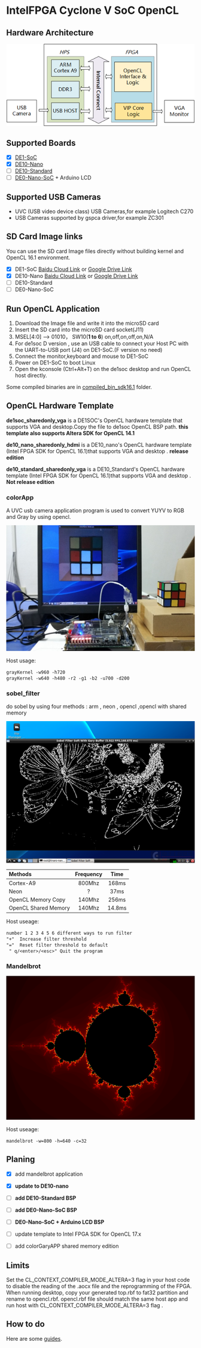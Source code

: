 # IntelFPGA Cyclone V SoC OpenCL

##  Hardware Architecture
![](picture/arch.png)


## Supported Boards
- [x] [DE1-SoC](http://www.terasic.com.cn/cgi-bin/page/archive.pl?Language=China&CategoryNo=182&No=870)
- [x] [DE10-Nano](http://www.terasic.com.cn/cgi-bin/page/archive.pl?Language=China&CategoryNo=203&No=1048)
- [ ] [DE10-Standard](http://www.terasic.com.cn/cgi-bin/page/archive.pl?Language=China&CategoryNo=182&No=1105)
- [ ] [DE0-Nano-SoC](http://www.terasic.com.cn/cgi-bin/page/archive.pl?Language=China&CategoryNo=203&No=954) + Arduino LCD 

## Supported USB Cameras

- UVC (USB video device class) USB Cameras,for example Logitech C270
- USB Cameras supported by gspca driver,for example ZC301

## SD Card Image links

You can use the SD card Image files directly without building kernel and OpenCL 16.1 environment.

- [x] DE1-SoC [Baidu Cloud Link](http://pan.baidu.com/s/1ge6wJhp) or [Google Drive Link](https://drive.google.com/drive/folders/1Ly0_IXAf4yZpqq_qGX45RUcDkPlZyk-U)
- [x] DE10-Nano [Baidu Cloud Link](https://pan.baidu.com/s/1pNsUHSn) or [Google Drive Link](https://drive.google.com/open?id=1NGk-Dp_oo90QLhaNKBRPbdPdf7fR1IJv)
- [ ] DE10-Standard
- [ ] DE0-Nano-SoC

## Run OpenCL Application

1. Download  the Image file and write it into the microSD card
2. Insert the SD card into the microSD card socket(J11)
3. MSEL[4:0] ——> 01010， SW10(**1 to 6**) on,off,on,off,on,N/A
4. For de1soc D version , use an USB cable to connect your Host PC with the UART-to-USB port (J4) on DE1-SoC.(F version no need)
5. Connect the monitor,keyboard and mouse to DE1-SoC
6. Power on DE1-SoC to boot Linux 
7. Open the kconsole (Ctrl+Alt+T) on the de1soc desktop and run OpenCL host directly. 

Some compiled binaries are in [compiled_bin_sdk16.1](https://github.com/thinkoco/de1_soc_opencl/tree/master/compiled_bin_sdk16.1) folder.

## OpenCL Hardware Template
**de1soc_sharedonly_vga** is a DE1SOC's OpenCL hardware template that supports VGA and desktop.Copy the file to de1soc OpenCL BSP path.
**this template also supports Altera SDK for OpenCL 14.1**

**de10_nano_sharedonly_hdmi** is a DE10_nano's OpenCL hardware template (Intel FPGA SDK for OpenCL 16.1)that supports VGA and desktop .
**release edition**

**de10_standard_sharedonly_vga** is a DE10_Standard's OpenCL hardware template (Intel FPGA SDK for OpenCL 16.1)that supports VGA and desktop .
**Not release edition**

### colorApp
A UVC usb camera application program is used to convert YUYV to RGB and Gray by using opencl.

![](picture/colorApp.png)

Host usage:

	grayKernel -w960 -h720 
	grayKernel -w640 -h480 -r2 -g1 -b2 -u700 -d200 

### sobel_filter

do sobel by using four methods : arm , neon , opencl ,opencl with shared memory

![](picture/sobel.png)

| Methods              | Frequency |  Time     |
| :--------            |:---------:|:---------:|
| Cortex-A9            | 800Mhz    | 168ms     |
| Neon                 | ?         | 37ms      |
| OpenCL Memory Copy   | 140Mhz    | 256ms     |
| OpenCL Shared Memory | 140Mhz    | 14.8ms    |

Host useage:

	number 1 2 3 4 5 6 different ways to run filter
	"+"  Increase filter threshold
	"="  Reset filter threshold to default
	 " q/<enter>/<esc>" Quit the program

### Mandelbrot

![](picture/mandelbrot.png)

Host useage:

	mandelbrot -w=800 -h=640 -c=32

## Planing

- [x] add mandelbrot application
- [x]  **update to DE10-nano**
- [ ]  **add DE10-Standard BSP**
- [ ]  **add DE0-Nano-SoC BSP**
- [ ] **DE0-Nano-SoC + Arduino LCD BSP**
- [ ] update template to Intel FPGA SDK for OpenCL 17.x
- [ ] add colorGaryAPP shared memory edition



## Limits

Set the CL_CONTEXT_COMPILER_MODE_ALTERA=3 flag in your host code to disable the reading of the .aocx file and the reprogramming of the FPGA.
When running desktop, copy your generated top.rbf to fat32 partition and rename to opencl.rbf.
opencl.rbf file should match the same host app and run host with CL_CONTEXT_COMPILER_MODE_ALTERA=3 flag . 

## How to do
Here are some [guides](HowToDo.md).

